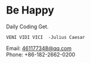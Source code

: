 
# Be Happy

Daily Coding Get.

<font face="微软雅黑">`VENI VIDI VICI  -Julius Caesar`</font>


Email: 461177348@qq.com    
Phone: +86-182-2662-0200
